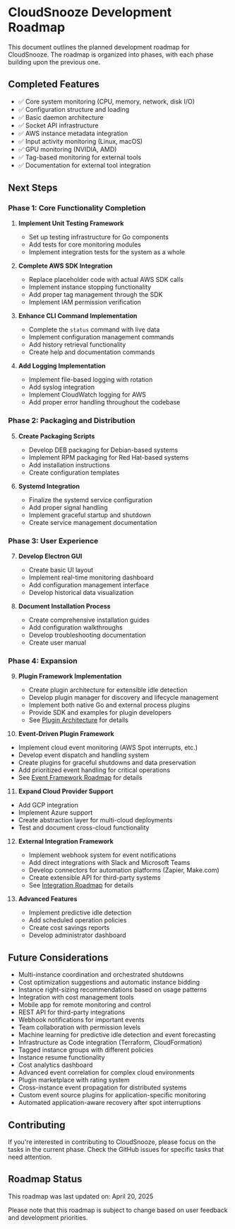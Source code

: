<!--
Copyright 2025 Scott Friedman and CloudSnooze Contributors
SPDX-License-Identifier: Apache-2.0
-->

# CloudSnooze Development Roadmap

This document outlines the planned development roadmap for CloudSnooze. The roadmap is organized into phases, with each phase building upon the previous one.

## Completed Features

- ✅ Core system monitoring (CPU, memory, network, disk I/O)
- ✅ Configuration structure and loading
- ✅ Basic daemon architecture
- ✅ Socket API infrastructure
- ✅ AWS instance metadata integration
- ✅ Input activity monitoring (Linux, macOS)
- ✅ GPU monitoring (NVIDIA, AMD)
- ✅ Tag-based monitoring for external tools
- ✅ Documentation for external tool integration

## Next Steps

### Phase 1: Core Functionality Completion

1. **Implement Unit Testing Framework**
   - Set up testing infrastructure for Go components
   - Add tests for core monitoring modules
   - Implement integration tests for the system as a whole

2. **Complete AWS SDK Integration**
   - Replace placeholder code with actual AWS SDK calls
   - Implement instance stopping functionality
   - Add proper tag management through the SDK
   - Implement IAM permission verification

3. **Enhance CLI Command Implementation**
   - Complete the `status` command with live data
   - Implement configuration management commands
   - Add history retrieval functionality
   - Create help and documentation commands

4. **Add Logging Implementation**
   - Implement file-based logging with rotation
   - Add syslog integration
   - Implement CloudWatch logging for AWS
   - Add proper error handling throughout the codebase

### Phase 2: Packaging and Distribution

5. **Create Packaging Scripts**
   - Develop DEB packaging for Debian-based systems
   - Implement RPM packaging for Red Hat-based systems
   - Add installation instructions
   - Create configuration templates

6. **Systemd Integration**
   - Finalize the systemd service configuration
   - Add proper signal handling
   - Implement graceful startup and shutdown
   - Create service management documentation

### Phase 3: User Experience

7. **Develop Electron GUI**
   - Create basic UI layout
   - Implement real-time monitoring dashboard
   - Add configuration management interface
   - Develop historical data visualization

8. **Document Installation Process**
   - Create comprehensive installation guides
   - Add configuration walkthroughs
   - Develop troubleshooting documentation
   - Create user manual

### Phase 4: Expansion

9. **Plugin Framework Implementation**
   - Create plugin architecture for extensible idle detection
   - Develop plugin manager for discovery and lifecycle management
   - Implement both native Go and external process plugins
   - Provide SDK and examples for plugin developers
   - See [Plugin Architecture](design/plugin-architecture.md) for details

10. **Event-Driven Plugin Framework**
   - Implement cloud event monitoring (AWS Spot interrupts, etc.)
   - Develop event dispatch and handling system
   - Create plugins for graceful shutdowns and data preservation
   - Add prioritized event handling for critical operations
   - See [Event Framework Roadmap](design/plugin-event-roadmap.md) for details

11. **Expand Cloud Provider Support**
   - Add GCP integration
   - Implement Azure support
   - Create abstraction layer for multi-cloud deployments
   - Test and document cross-cloud functionality

12. **External Integration Framework**
    - Implement webhook system for event notifications
    - Add direct integrations with Slack and Microsoft Teams
    - Develop connectors for automation platforms (Zapier, Make.com)
    - Create extensible API for third-party systems
    - See [Integration Roadmap](design/integration-roadmap.md) for details

13. **Advanced Features**
    - Implement predictive idle detection
    - Add scheduled operation policies
    - Create cost savings reports
    - Develop administrator dashboard

## Future Considerations

- Multi-instance coordination and orchestrated shutdowns
- Cost optimization suggestions and automatic instance bidding
- Instance right-sizing recommendations based on usage patterns
- Integration with cost management tools
- Mobile app for remote monitoring and control
- REST API for third-party integrations
- Webhook notifications for important events
- Team collaboration with permission levels
- Machine learning for predictive idle detection and event forecasting
- Infrastructure as Code integration (Terraform, CloudFormation)
- Tagged instance groups with different policies
- Instance resume functionality
- Cost analytics dashboard
- Advanced event correlation for complex cloud environments
- Plugin marketplace with rating system
- Cross-instance event propagation for distributed systems
- Custom event source plugins for application-specific monitoring
- Automated application-aware recovery after spot interruptions

## Contributing

If you're interested in contributing to CloudSnooze, please focus on the tasks in the current phase. Check the GitHub issues for specific tasks that need attention.

## Roadmap Status

This roadmap was last updated on: April 20, 2025

Please note that this roadmap is subject to change based on user feedback and development priorities.